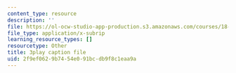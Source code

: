 ```yaml
---
content_type: resource
description: ''
file: https://ol-ocw-studio-app-production.s3.amazonaws.com/courses/18-02-multivariable-calculus-fall-2007/2f9ef0629b7454e091bcdb9f8c1eaa9a_PxCxlsl_YwY.vtt
file_type: application/x-subrip
learning_resource_types: []
resourcetype: Other
title: 3play caption file
uid: 2f9ef062-9b74-54e0-91bc-db9f8c1eaa9a
---
```

